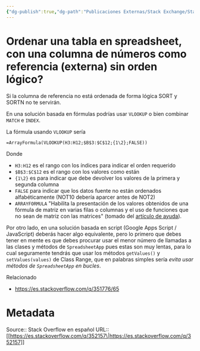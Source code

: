 ```yaml
---
{"dg-publish":true,"dg-path":"Publicaciones Externas/Stack Exchange/Stack Overflow en español/es.stackoverflow.com-352157.md","permalink":"/publicaciones-externas/stack-exchange/stack-overflow-en-espanol/es-stackoverflow-com-352157/","title":"Ordenar una tabla en spreadsheet, con una columna de números como referencia (externa) sin orden lógico?","hide":true,"noteIcon":"\"0\"","created":"2024-04-03T12:49:10.679-06:00","updated":"2024-04-05T16:43:56.578-06:00"}
---
```


# Ordenar una tabla en spreadsheet, con una columna de números como referencia (externa) sin orden lógico?

Si la columna de referencia no está ordenada de forma lógica SORT y SORTN no te servirán.

En una solución basada en fórmulas podrías usar `VLOOKUP` o bien combinar `MATCH` e `INDEX`.

La fórmula usando `VLOOKUP` sería

<!-- language:lang-none -->

    =ArrayFormula(VLOOKUP(H3:H12;$B$3:$C$12;{1\2};FALSE))


Donde 

- `H3:H12` es el rango con los índices para indicar el orden requerido 
- `$B$3:$C$12` es el rango con los valores como están
- `{1\2}` es para indicar que debe devolver los valores de la primera y segunda columna
- `FALSE` para indicar que los datos fuente no están ordenados alfabéticamente (NOT10 debería aparcer antes de NOT2)
- `ARRAYFORMULA`  "Habilita la presentación de los valores obtenidos de una fórmula de matriz en varias filas o columnas y el uso de funciones que no sean de matriz con las matrices" (tomado del [artículo de ayuda][1]).

Por otro lado, en una solución basada en script (Google Apps Script / JavaScript) deberás hacer algo equivalente, pero lo primero que debes tener en mente es que debes procurar usar el menor número de llamadas a las clases y métodos de `SpreadsheetApp` pues estas son muy lentas, para lo cual seguramente tendrás que usar los métodos `getValues()` y `setValues(values)` de Class Range, que en palabras simples sería *evita usar métodos de `SpreadsheetApp` en bucles*.

Relacionado

- https://es.stackoverflow.com/q/351776/65


  [1]: https://support.google.com/docs/answer/3093275?hl=es

# Metadata
Source:: Stack Overflow en español
URL:: [[https://es.stackoverflow.com/q/352157\|https://es.stackoverflow.com/q/352157]]

